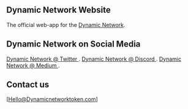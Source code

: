 ## Dynamic Network Website

The official web-app for the [Dynamic Network](https://www.dynamicnetworktoken.com/).

## Dynamic Network on Social Media

[Dynamic Network @ Twitter ](https://twitter.com/DynamicN3twork).
[Dynamic Network @ Discord ](https://discord.gg/2d7PNevWJv).
[Dynamic Network @ Medium ](https://medium.com/@dynamic-network).


## Contact us 

[Hello@Dynamicnetworktoken.com]
